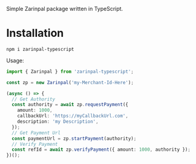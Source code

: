 Simple Zarinpal package written in TypeScript.

# Installation

```npm
npm i zarinpal-typescript
```

Usage:

```typescript
import { Zarinpal } from 'zarinpal-typescript';

const zp = new Zarinpal('my-Merchant-Id-Here');

(async () => {
  // Get Authority
  const authority = await zp.requestPayment({
    amount: 1000,
    callbackUrl: 'https://myCallbackUrl.com',
    description: 'my Description',
  });
  // Get Payment Url
  const paymentUrl = zp.startPayment(authority);
  // Verify Payment
  const refId = await zp.verifyPayment({ amount: 1000, authority });
})();
```
